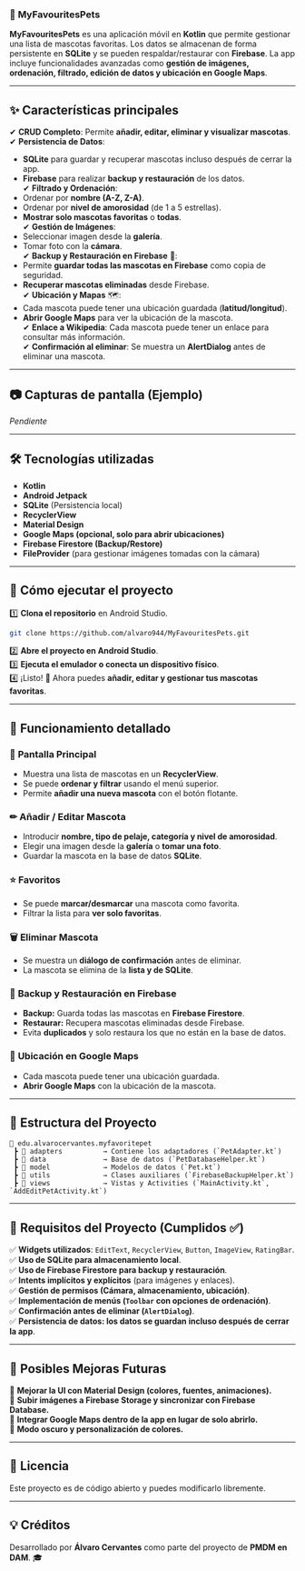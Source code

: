 ### 🐾 **MyFavouritesPets**  

**MyFavouritesPets** es una aplicación móvil en **Kotlin** que permite gestionar una lista de mascotas favoritas. Los datos se almacenan de forma persistente en **SQLite** y se pueden respaldar/restaurar con **Firebase**. La app incluye funcionalidades avanzadas como **gestión de imágenes, ordenación, filtrado, edición de datos y ubicación en Google Maps**.  

---

## ✨ **Características principales**  

✔ **CRUD Completo**: Permite **añadir, editar, eliminar y visualizar mascotas**.  
✔ **Persistencia de Datos**:  
   - **SQLite** para guardar y recuperar mascotas incluso después de cerrar la app.  
   - **Firebase** para realizar **backup y restauración** de los datos.  
✔ **Filtrado y Ordenación**:  
   - Ordenar por **nombre (A-Z, Z-A)**.  
   - Ordenar por **nivel de amorosidad** (de 1 a 5 estrellas).  
   - **Mostrar solo mascotas favoritas** o **todas**.  
✔ **Gestión de Imágenes**:  
   - Seleccionar imagen desde la **galería**.  
   - Tomar foto con la **cámara**.  
✔ **Backup y Restauración en Firebase** 📲:  
   - Permite **guardar todas las mascotas en Firebase** como copia de seguridad.  
   - **Recuperar mascotas eliminadas** desde Firebase.  
✔ **Ubicación y Mapas** 🗺️:  
   - Cada mascota puede tener una ubicación guardada (**latitud/longitud**).  
   - **Abrir Google Maps** para ver la ubicación de la mascota.  
✔ **Enlace a Wikipedia**: Cada mascota puede tener un enlace para consultar más información.  
✔ **Confirmación al eliminar**: Se muestra un **AlertDialog** antes de eliminar una mascota.  

---

## 📷 **Capturas de pantalla (Ejemplo)**  
*Pendiente*  

---

## 🛠 **Tecnologías utilizadas**  
- **Kotlin**  
- **Android Jetpack**  
- **SQLite** (Persistencia local)  
- **RecyclerView**  
- **Material Design**  
- **Google Maps (opcional, solo para abrir ubicaciones)**  
- **Firebase Firestore (Backup/Restore)**  
- **FileProvider** (para gestionar imágenes tomadas con la cámara)  

---

## 🚀 **Cómo ejecutar el proyecto**  
1️⃣ **Clona el repositorio** en Android Studio.  
   ```bash
   git clone https://github.com/alvaro944/MyFavouritesPets.git
   ```
2️⃣ **Abre el proyecto en Android Studio**.  
3️⃣ **Ejecuta el emulador o conecta un dispositivo físico**.  
4️⃣ ¡Listo! 🎉 Ahora puedes **añadir, editar y gestionar tus mascotas favoritas**.  

---

## 🔄 **Funcionamiento detallado**  

### 📌 **Pantalla Principal**  
- Muestra una lista de mascotas en un **RecyclerView**.  
- Se puede **ordenar y filtrar** usando el menú superior.  
- Permite **añadir una nueva mascota** con el botón flotante.  

### ✏ **Añadir / Editar Mascota**  
- Introducir **nombre, tipo de pelaje, categoría y nivel de amorosidad**.  
- Elegir una imagen desde la **galería** o **tomar una foto**.  
- Guardar la mascota en la base de datos **SQLite**.  

### ⭐ **Favoritos**  
- Se puede **marcar/desmarcar** una mascota como favorita.  
- Filtrar la lista para **ver solo favoritas**.  

### 🗑 **Eliminar Mascota**  
- Se muestra un **diálogo de confirmación** antes de eliminar.  
- La mascota se elimina de la **lista y de SQLite**.  

### 🔄 **Backup y Restauración en Firebase**  
- **Backup:** Guarda todas las mascotas en **Firebase Firestore**.  
- **Restaurar:** Recupera mascotas eliminadas desde Firebase.  
- Evita **duplicados** y solo restaura los que no están en la base de datos.  

### 📍 **Ubicación en Google Maps**  
- Cada mascota puede tener una ubicación guardada.  
- **Abrir Google Maps** con la ubicación de la mascota.  

---

## 📌 **Estructura del Proyecto**  
```
📂 edu.alvarocervantes.myfavoritepet
 ┣ 📂 adapters          → Contiene los adaptadores (`PetAdapter.kt`)
 ┣ 📂 data              → Base de datos (`PetDatabaseHelper.kt`)
 ┣ 📂 model             → Modelos de datos (`Pet.kt`)
 ┣ 📂 utils             → Clases auxiliares (`FirebaseBackupHelper.kt`)
 ┣ 📂 views             → Vistas y Activities (`MainActivity.kt`, `AddEditPetActivity.kt`)
```

---

## 📌 **Requisitos del Proyecto (Cumplidos ✅)**  
✅ **Widgets utilizados**: `EditText`, `RecyclerView`, `Button`, `ImageView`, `RatingBar`.  
✅ **Uso de SQLite para almacenamiento local**.  
✅ **Uso de Firebase Firestore para backup y restauración**.  
✅ **Intents implícitos y explícitos** (para imágenes y enlaces).  
✅ **Gestión de permisos (Cámara, almacenamiento, ubicación)**.  
✅ **Implementación de menús (`Toolbar` con opciones de ordenación)**.  
✅ **Confirmación antes de eliminar (`AlertDialog`)**.  
✅ **Persistencia de datos: los datos se guardan incluso después de cerrar la app**.  

---

## 🎯 **Posibles Mejoras Futuras**  
🔹 **Mejorar la UI con Material Design (colores, fuentes, animaciones).**  
🔹 **Subir imágenes a Firebase Storage y sincronizar con Firebase Database.**  
🔹 **Integrar Google Maps dentro de la app en lugar de solo abrirlo.**  
🔹 **Modo oscuro y personalización de colores.**  

---

## 📄 **Licencia**  
Este proyecto es de código abierto y puedes modificarlo libremente.  

---

## 💡 **Créditos**  
Desarrollado por **Álvaro Cervantes** como parte del proyecto de **PMDM en DAM**. 🎓  

